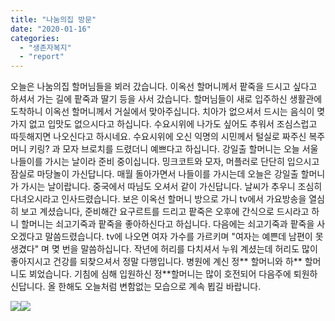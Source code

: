 ```yaml
---
title: "나눔의집 방문"
date: "2020-01-16"
categories: 
  - "생존자복지"
  - "report"
---
```


오늘은 나눔의집 할머님들을 뵈러 갔습니다. 이옥선 할머니께서 팥죽을 드시고 싶다고 하셔서 가는 길에 팥죽과 딸기 등을 사서 갔습니다. 할머님들이 새로 입주하신 생활관에 도착하니 이옥선 할머니께서 거실에서 맞아주십니다. 치아가 없으셔서 드시는 음식이 몆가지 없고 입맛도 없으시다고 하십니다. 수요시위에 나가도 싶어도 추워서 조심스럽고 따듯해지면 나오신다고 하시네요. 수요시위에 오신 익명의 시민께서 털실로 짜주신 복주머니 키링? 과 모자 브로치를 드렸더니 예쁘다고 하십니다. 강일출 할머니는 오늘 서울 나들이를 가시는 날이라 준비 중이십니다. 밍크코트와 모자, 머플러로 단단히 입으시고 잠실로 마당놀이 가신답니다. 매월 돌아가면서 나들이를 가시는데 오늘은 강일출 할머니가 가시는 날이랍니다. 중국에서 따님도 오셔서 같이 가신답니다. 날씨가 추우니 조심히 다녀오시라고 인사드렸습니다. 보은 이옥선 할머니 방으로 가니 tv에서 가요방송을 열심히 보고 계셨습니다, 준비해간 요구르트를 드리고 팥죽은 오후에 간식으로 드시라고 하니 할머니는 쇠고기죽과 팥죽을 좋아하신다고 하십니다. 다음에는 쇠고기죽과 팥죽을 사오겠다고 말씀드렸습니다. tv에 나오면 여자 가수를 가르키며 "여자는 예쁜데 남편이 못생겼다" 며 몆 번을 말씀하십니다. 작년에 허리를 다치셔서 누워 계셨는데 허리도 많이 좋아지시고 건강를 되찾으셔서 정말 다행입니다. 병원에 계신 정\*\* 할머니와 하\*\* 할머니도 뵈었습니다. 기침에 심해 입원하신 정\*\*할머니는 많이 호전되어 다음주에 퇴원하신답니다. 올 한해도 오늘처럼 변함없는 모습으로 계속 뵙길 바랍니다.

[![](https://womenandwar.net/kr/wp-content/uploads/2020/01/0115-방문사진1-e1579170431832.jpg)](https://womenandwar.net/kr/wp-content/uploads/2020/01/0115-방문사진1.jpg)[![](https://womenandwar.net/kr/wp-content/uploads/2020/01/0115-방문사진3-e1579170448673.jpg)](https://womenandwar.net/kr/wp-content/uploads/2020/01/0115-방문사진3.jpg)
